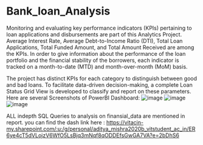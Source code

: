 # Bank_loan_Analysis

Monitoring and evaluating key performance indicators (KPIs) pertaining to loan applications and disbursements are part of this Analytics Project. Average Interest Rate, Average Debt-to-Income Ratio (DTI), Total Loan Applications, Total Funded Amount, and Total Amount Received are among the KPIs. In order to give information about the performance of the loan portfolio and the financial stability of the borrowers, each indicator is tracked on a month-to-date (MTD) and month-over-month (MoM) basis.

The project has distinct KPIs for each category to distinguish between good and bad loans. To facilitate data-driven decision-making, a complete Loan Status Grid View is developed to classify and report on these parameters.
Here are several Screenshots of PowerBI Dashboard:
![image](https://github.com/user-attachments/assets/50f4e839-bcad-438c-bedb-9cd78f1c3947)
![image](https://github.com/user-attachments/assets/5405c162-79d1-4884-8aab-32e0875a5e9d)
![image](https://github.com/user-attachments/assets/d080b706-85cc-4f4c-acdc-23cf701d3193)

ALL indepth SQL Queries to analysis on finansial_data are mentioned in report.
you can find the dash link here : https://vitacin-my.sharepoint.com/:u:/g/personal/aditya_mishra2020b_vitstudent_ac_in/ER6ye4cT5dVLojzV6WfO5LsBjq3mNqf8qODDEfsGwGA7VA?e=2bDhS6



